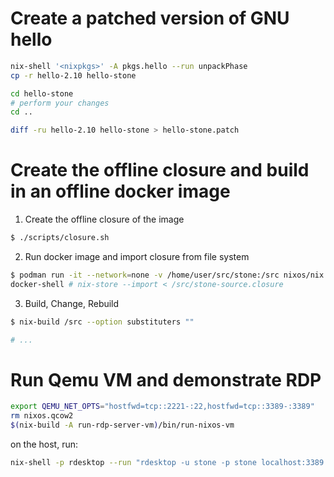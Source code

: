# Create a patched version of GNU hello

```sh
nix-shell '<nixpkgs>' -A pkgs.hello --run unpackPhase
cp -r hello-2.10 hello-stone

cd hello-stone
# perform your changes
cd ..

diff -ru hello-2.10 hello-stone > hello-stone.patch
```

# Create the offline closure and build in an offline docker image

1. Create the offline closure of the image

```sh
$ ./scripts/closure.sh
```

2. Run docker image and import closure from file system

```sh
$ podman run -it --network=none -v /home/user/src/stone:/src nixos/nix
docker-shell # nix-store --import < /src/stone-source.closure
```

3. Build, Change, Rebuild

```sh
$ nix-build /src --option substituters ""

# ...
```

# Run Qemu VM and demonstrate RDP

```sh
export QEMU_NET_OPTS="hostfwd=tcp::2221-:22,hostfwd=tcp::3389-:3389"
rm nixos.qcow2
$(nix-build -A run-rdp-server-vm)/bin/run-nixos-vm
```

on the host, run:

```sh
nix-shell -p rdesktop --run "rdesktop -u stone -p stone localhost:3389
```
